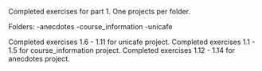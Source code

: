 Completed exercises for part 1. One projects per folder.

Folders:
-anecdotes
-course_information
-unicafe

Completed exercises 1.6 - 1.11 for unicafe project.
Completed exercises 1.1 - 1.5 for course_information project.
Completed exercises 1.12 - 1.14 for anecdotes project.